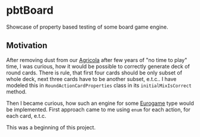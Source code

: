 # pbtBoard
Showcase of property based testing of some board game engine.

## Motivation

After removing dust from our [Agricola](https://en.wikipedia.org/wiki/Agricola_(board_game)) after few years of "no time to play" time,
I was curious, how it would be possible to correctly generate deck of round cards.
There is rule, that first four cards should be only subset of whole deck, next three cards have to be another subset, e.t.c..
I have modeled this in `RoundActionCardProperties` class in its `initialMixIsCorrect` method.

Then I became curious, how such an engine for some [Eurogame](https://en.wikipedia.org/wiki/Eurogame) type would be implemented.
First approach came to me using `enum` for each action, for each card, e.t.c.

This was a beginning of this project.

